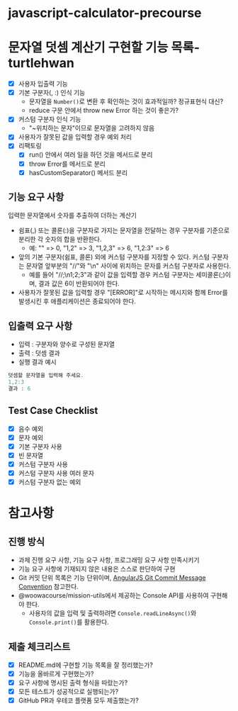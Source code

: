 # javascript-calculator-precourse

# 문자열 덧셈 계산기 구현할 기능 목록- turtlehwan

- [x] 사용자 입출력 기능
- [x] 기본 구분자(, :) 인식 기능
  - 문자열을 `Number()`로 변환 후 확인하는 것이 효과적일까? 정규표현식 대신?
  - reduce 구문 안에서 throw new Error 하는 것이 좋은가?
- [x] 커스텀 구분자 인식 기능
  - "~위치하는 문자"이므로 문자열을 고려하지 않음
- [x] 사용자가 잘못된 값을 입력할 경우 예외 처리
- [x] 리팩토링
  - [x] run() 안에서 여러 일을 하던 것을 메서드로 분리
  - [x] throw Error를 메서드로 분리
  - [x] hasCustomSeparator() 메서드 분리

## 기능 요구 사항

입력한 문자열에서 숫자를 추출하여 더하는 계산기

- 쉼표(,) 또는 콜론(:)을 구분자로 가지는 문자열을 전달하는 경우 구분자를 기준으로 분리한 각 숫자의 합을 반환한다.
  - 예: "" => 0, "1,2" => 3, "1,2,3" => 6, "1,2:3" => 6
- 앞의 기본 구분자(쉼표, 콜론) 외에 커스텀 구분자를 지정할 수 있다. 커스텀 구분자는 문자열 앞부분의 "//"와 "\n" 사이에 위치하는 문자를 커스텀 구분자로 사용한다.
  - 예를 들어 "//;\n1;2;3"과 같이 값을 입력할 경우 커스텀 구분자는 세미콜론(;)이며, 결과 값은 6이 반환되어야 한다.
- 사용자가 잘못된 값을 입력할 경우 "[ERROR]"로 시작하는 메시지와 함께 Error를 발생시킨 후 애플리케이션은 종료되어야 한다.

## 입출력 요구 사항

- 입력 : 구분자와 양수로 구성된 문자열
- 출력 : 덧셈 결과
- 실행 결과 예시

```js
덧셈할 문자열을 입력해 주세요.
1,2:3
결과 : 6
```

## Test Case Checklist

- [x] 음수 예외
- [x] 문자 예외
- [x] 기본 구분자 사용
- [x] 빈 문자열
- [x] 커스텀 구분자 사용
- [x] 커스텀 구분자 사용 여러 문자
- [x] 커스텀 구분자 없는 예외

# 참고사항

## 진행 방식

- 과제 진행 요구 사항, 기능 요구 사항, 프로그래밍 요구 사항 만족시키기
- 기능 요구 사항에 기재되지 않은 내용은 스스로 판단하여 구현
- Git 커밋 단위 목록은 기능 단위이며, [AngularJS Git Commit Message Convention](https://gist.github.com/stephenparish/9941e89d80e2bc58a153) 참고한다.
- @woowacourse/mission-utils에서 제공하는 Console API를 사용하여 구현해야 한다.
  - 사용자의 값을 입력 및 출력하려면 `Console.readLineAsync()`와 `Console.print()`를 활용한다.

## 제출 체크리스트

- [x] README.md에 구현할 기능 목록을 잘 정리했는가?
- [x] 기능을 올바르게 구현했는가?
- [x] 요구 사항에 명시된 출력 형식을 따랐는가?
- [x] 모든 테스트가 성공적으로 실행되는가?
- [x] GitHub PR과 우테코 플랫폼 모두 제출했는가?

